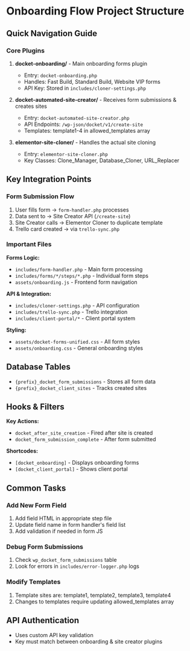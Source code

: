 # Onboarding Flow Project Structure

## Quick Navigation Guide

### Core Plugins

1. **docket-onboarding/** - Main onboarding forms plugin
   - Entry: `docket-onboarding.php`
   - Handles: Fast Build, Standard Build, Website VIP forms
   - API Key: Stored in `includes/cloner-settings.php`

2. **docket-automated-site-creator/** - Receives form submissions & creates sites
   - Entry: `docket-automated-site-creator.php`
   - API Endpoints: `/wp-json/docket/v1/create-site`
   - Templates: template1-4 in allowed_templates array

3. **elementor-site-cloner/** - Handles the actual site cloning
   - Entry: `elementor-site-cloner.php`
   - Key Classes: Clone_Manager, Database_Cloner, URL_Replacer

## Key Integration Points

### Form Submission Flow
1. User fills form → `form-handler.php` processes
2. Data sent to → Site Creator API (`/create-site`)
3. Site Creator calls → Elementor Cloner to duplicate template
4. Trello card created → via `trello-sync.php`

### Important Files

**Forms Logic:**
- `includes/form-handler.php` - Main form processing
- `includes/forms/*/steps/*.php` - Individual form steps
- `assets/onboarding.js` - Frontend form navigation

**API & Integration:**
- `includes/cloner-settings.php` - API configuration
- `includes/trello-sync.php` - Trello integration
- `includes/client-portal/*` - Client portal system

**Styling:**
- `assets/docket-forms-unified.css` - All form styles
- `assets/onboarding.css` - General onboarding styles

## Database Tables

- `{prefix}_docket_form_submissions` - Stores all form data
- `{prefix}_docket_client_sites` - Tracks created sites

## Hooks & Filters

**Key Actions:**
- `docket_after_site_creation` - Fired after site is created
- `docket_form_submission_complete` - After form submitted

**Shortcodes:**
- `[docket_onboarding]` - Displays onboarding forms
- `[docket_client_portal]` - Shows client portal

## Common Tasks

### Add New Form Field
1. Add field HTML in appropriate step file
2. Update field name in form handler's field list
3. Add validation if needed in form JS

### Debug Form Submissions
1. Check `wp_docket_form_submissions` table
2. Look for errors in `includes/error-logger.php` logs

### Modify Templates
1. Template sites are: template1, template2, template3, template4
2. Changes to templates require updating allowed_templates array

## API Authentication
- Uses custom API key validation
- Key must match between onboarding & site creator plugins
